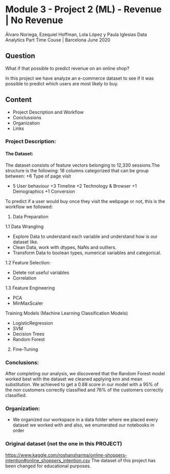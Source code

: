 # Module 3 - Project 2 (ML) - Revenue | No Revenue

Álvaro Noriega, Ezequiel Hoffman, Lola López y Paula Iglesias
Data Analytics Part Time Couse | Barcelona June 2020

## Question
What if that possible to predict revenue on an online shop?

In this project we have analyze an e-commerce dataset to see if it was possible to predict which users are most likely to buy. 

## Content

- Project Description and Workflow
- Conclussions
- Organization
- Links 

### Project Description:

#### The Dataset: 
The dataset consists of feature vectors belonging to 12,330 sessions.The structure is the following: 
18 columns categorized that can be group between: 
+6 Type of page visit
+ 5 User behaviour
+3 Timeline
+2 Technology & Browser
+1 Demographics
+1 Conversion

To predict if a user would buy once they visit the webpage or not, this is the workflow we followed: 

1. Data Preparation

1.1 Data Wrangling

 - Explore Data to understand each variable and understand how is our dataset like. 
 - Clean Data, work with dtypes, NaNs and outliers. 
 - Transform Data to boolean types, numerical variables and categorical. 
 
1.2 Feature Selection: 

 - Delete not useful variables
 - Correlation    
 
1.3 Feature Engineering

 - PCA 
 - MinMaxScaler
 
Training Models (Machine Learning Classification Models)

 - LogisticRegression
 - SVM
 - Decision Trees
 - Random Forest

2. Fine-Tuning

### Conclusions: 

After completing our analysis, we discovered that the Random Forest model worked best with the dataset we cleaned applying knn and mean substitution. We achieved to get a 0.88 score in our model with a 95% of the non customers correctly classified and 76% of the customers correctly classified.

### Organization:
- We organized our workspace in a data folder where we placed every dataset we worked with and also, we enumerated our notebooks in order


### Original dataset (not the one in this PROJECT)
https://www.kaggle.com/roshansharma/online-shoppers-intention#online_shoppers_intention.csv
The dataset of this project has been changed for educational purposes.


